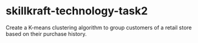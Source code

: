 # skillkraft-technology-task2
Create a K-means clustering algorithm to group customers of a retail store based on their purchase history.
